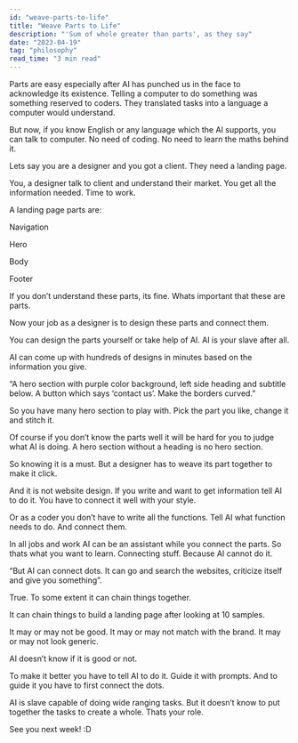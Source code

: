 ```yaml
---
id: "weave-parts-to-life"
title: "Weave Parts to Life"
description: "'Sum of whole greater than parts', as they say"
date: "2023-04-19"
tag: "philosophy"
read_time: "3 min read"
---
```


Parts are easy especially after AI has punched us in the face to acknowledge its existence. Telling a computer to do something was something reserved to coders. They translated tasks into a language a computer would understand.

But now, if you know English or any language which the AI supports, you can talk to computer. No need of coding. No need to learn the maths behind it.

Lets say you are a designer and you got a client. They need a landing page.

You, a designer talk to client and understand their market. You get all the information needed. Time to work.

A landing page parts are:

Navigation

Hero

Body

Footer

If you don’t understand these parts, its fine. Whats important that these are parts.

Now your job as a designer is to design these parts and connect them.

You can design the parts yourself or take help of AI. AI is your slave after all.

AI can come up with hundreds of designs in minutes based on the information you give.

“A hero section with purple color background, left side heading and subtitle below. A button which says ‘contact us’. Make the borders curved.”

So you have many hero section to play with. Pick the part you like, change it and stitch it.

Of course if you don’t know the parts well it will be hard for you to judge what AI is doing. A hero section without a heading is no hero section.

So knowing it is a must. But a designer has to weave its part together to make it click.

And it is not website design. If you write and want to get information tell AI to do it. You have to connect it well with your style.

Or as a coder you don’t have to write all the functions. Tell AI what function needs to do. And connect them.

In all jobs and work AI can be an assistant while you connect the parts. So thats what you want to learn. Connecting stuff. Because AI cannot do it.

“But AI can connect dots. It can go and search the websites, criticize itself and give you something”.

True. To some extent it can chain things together.

It can chain things to build a landing page after looking at 10 samples.

It may or may not be good.
It may or may not match with the brand.
It may or may not look generic.

AI doesn’t know if it is good or not.

To make it better you have to tell AI to do it. Guide it with prompts. And to guide it you have to first connect the dots.

AI is slave capable of doing wide ranging tasks. But it doesn’t know to put together the tasks to create a whole. Thats your role.

See you next week! \:D
